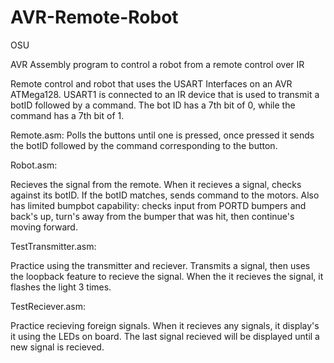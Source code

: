 AVR-Remote-Robot
================
OSU 

AVR Assembly program to control a robot from a remote control over IR

Remote control and robot that uses the USART Interfaces on an AVR ATMega128. USART1 is connected to an IR device that is used to transmit a botID followed by a command. The bot ID has a 7th bit of 0, while the command has a 7th bit of 1.
 
Remote.asm:
Polls the buttons until one is pressed, once pressed it sends the botID followed by the command corresponding to the button. 

Robot.asm:

Recieves the signal from the remote. When it recieves a signal, checks against its botID. If the botID matches, sends command to the motors. Also has limited bumpbot capability: checks input from PORTD bumpers and back's up, turn's away from the bumper that was hit, then continue's moving forward.

TestTransmitter.asm:

Practice using the transmitter and reciever. Transmits a signal, then uses the loopback feature to recieve the signal. When the it recieves the signal, it flashes the light 3 times.

TestReciever.asm:

Practice recieving foreign signals. When it recieves any signals, it display's it using the LEDs on board. The last signal recieved will be displayed until a new signal is recieved.